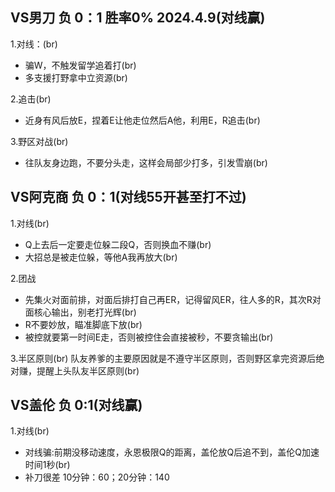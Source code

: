 VS男刀 负   0：1 胜率0% 2024.4.9(对线赢)
----
1.对线：(br)
* 骗W，不触发留学追着打(br)
* 多支援打野拿中立资源(br)

2.追击(br)
* 近身有风后放E，捏着E让他走位然后A他，利用E，R追击(br)

3.野区对战(br)
* 往队友身边跑，不要分头走，这样会局部少打多，引发雪崩(br)


VS阿克商 负  0：1(对线55开甚至打不过) 
-----
1.对线(br)
* Q上去后一定要走位躲二段Q，否则换血不赚(br)
* 大招总是被走位躲，等他A我再放大(br)

2.团战
* 先集火对面前排，对面后排打自己再ER，记得留风ER，往人多的R，其次R对面核心输出，别老打光辉(br)
* R不要妙放，瞄准脚底下放(br)
* 被控就要第一时间E走，否则被控住会直接被秒，不要贪输出(br)

3.半区原则(br)
队友养爹的主要原因就是不遵守半区原则，否则野区拿完资源后绝对赚，提醒上头队友半区原则(br)

VS盖伦 负 0:1(对线赢)
----
1.对线(br)
* 对线骗:前期没移动速度，永恩极限Q的距离，盖伦放Q后追不到，盖伦Q加速时间1秒(br)
* 补刀很差 10分钟：60；20分钟：140
